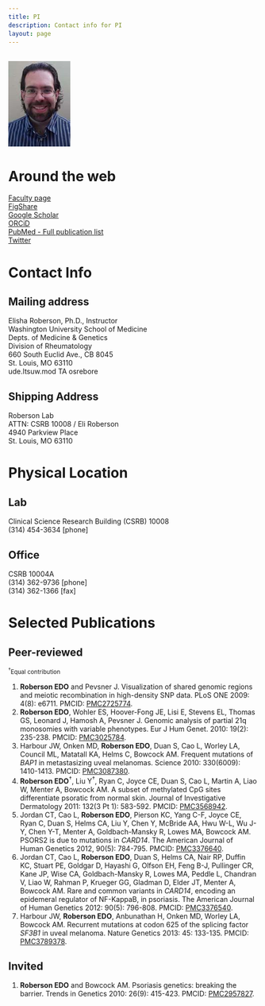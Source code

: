 ```yaml
---
title: PI
description: Contact info for PI
layout: page
---
```


<div id="sidebar">
<br><img src="images/people/pi.jpg" alt="PI pic" width="125px" height="172px">
</div>

<div id="maintext">
<h1>Around the web</h1>
<a href="http://bit.ly/1cRId2l">Faculty page</a><br>
<a href="http://bit.ly/1qtMKRz">FigShare</a><br>
<a href="http://bit.ly/1kKmRfk">Google Scholar</a><br>
<a href="http://bit.ly/N4pHg6">ORCiD</a><br>
<a href="http://1.usa.gov/1ia6Hc7">PubMed - Full publication list</a><br>
<a href="http://bit.ly/1epuxfb">Twitter</a><br>

<h1>Contact Info</h1>
<h2>Mailing address</h2>
Elisha Roberson, Ph.D., Instructor<br>
Washington University School of Medicine<br>
Depts. of Medicine & Genetics<br>
Division of Rheumatology<br>
660 South Euclid Ave., CB 8045<br>
St. Louis, MO 63110<br>
<span class="reverse"> ude.ltsuw.mod TA osrebore </span>

<h2>Shipping Address</h2>
Roberson Lab<br>
ATTN: CSRB 10008 / Eli Roberson<br>
4940 Parkview Place<br>
St. Louis, MO 63110

<h1>Physical Location</h1>
<h2>Lab</h2>
Clinical Science Research Building (CSRB) 10008<br>
(314) 454-3634 [phone]<br>

<h2>Office</h2>
CSRB 10004A<br>
(314) 362-9736 [phone]<br>
(314) 362-1366 [fax]<br>

<h1>Selected Publications</h1>
<h2>Peer-reviewed</h2>
<small><sup>&dagger;</sup>Equal contribution</small>
<ol>
<li><strong>Roberson EDO</strong> and Pevsner J. Visualization of shared genomic regions and meiotic recombination in high-density SNP data. PLoS ONE 2009: 4(8): e6711. PMCID: <a href="http://www.ncbi.nlm.nih.gov/pmc/articles/PMC2725774/">PMC2725774</a>.</li>
<li><strong>Roberson EDO</strong>, Wohler ES, Hoover-Fong JE, Lisi E, Stevens EL, Thomas GS, Leonard J, Hamosh A, Pevsner J. Genomic analysis of partial 21q monosomies with variable phenotypes. Eur J Hum Genet. 2010: 19(2): 235-238. PMCID: <a href="http://www.ncbi.nlm.nih.gov/pmc/articles/PMC3025784/">PMC3025784</a>.</li>
<li>Harbour JW, Onken MD, <strong>Roberson EDO</strong>, Duan S, Cao L, Worley LA, Council ML, Matatall KA, Helms C, Bowcock AM. Frequent mutations of <i>BAP1</i> in metastasizing uveal melanomas. Science 2010: 330(6009): 1410-1413. PMCID: <a href="http://www.ncbi.nlm.nih.gov/pmc/articles/PMC3087380/">PMC3087380</a>.</li>
<li><strong>Roberson EDO</strong><sup>&dagger;</sup>, Liu Y<sup>&dagger;</sup>, Ryan C, Joyce CE, Duan S, Cao L, Martin A, Liao W, Menter A, Bowcock AM. A subset of methylated CpG sites differentiate psoratic from normal skin. Journal of Investigative Dermatology 2011: 132(3 Pt 1): 583-592. PMCID: <a href="http://www.ncbi.nlm.nih.gov/pmc/articles/PMC3568942/">PMC3568942</a>.</li>
<li>Jordan CT, Cao L, <strong>Roberson EDO</strong>, Pierson KC, Yang C-F, Joyce CE, Ryan C, Duan S, Helms CA, Liu Y, Chen Y, McBride AA, Hwu W-L, Wu J-Y, Chen Y-T, Menter A, Goldbach-Mansky R, Lowes MA, Bowcock AM. PSORS2 is due to mutations in <i>CARD14</i>. The American Journal of Human Genetics 2012, 90(5): 784-795. PMCID: <a href="http://www.ncbi.nlm.nih.gov/pmc/articles/PMC3376640/">PMC3376640</a>.</li>
<li>Jordan CT, Cao L, <strong>Roberson EDO</strong>, Duan S, Helms CA, Nair RP, Duffin KC, Stuart PE, Goldgar D, Hayashi G, Olfson EH, Feng B-J, Pullinger CR, Kane JP, Wise CA, Goldbach-Mansky R, Lowes MA, Peddle L, Chandran V, Liao W, Rahman P, Krueger GG, Gladman D, Elder JT, Menter A, Bowcock AM. Rare and common variants in <i>CARD14</i>, encoding an epidemeral regulator of NF-KappaB, in psoriasis. The American Journal of Human Genetics 2012: 90(5): 796-808. PMCID: <a href="http://www.ncbi.nlm.nih.gov/pmc/articles/PMC3376540/">PMC3376540</a>.</li>
<li>Harbour JW, <strong>Roberson EDO</strong>, Anbunathan H, Onken MD, Worley LA, Bowcock AM. Recurrent mutations at codon 625 of the splicing factor <i>SF3B1</i> in uveal melanoma. Nature Genetics 2013: 45: 133-135. PMCID: <a href="http://www.ncbi.nlm.nih.gov/pmc/articles/PMC3789378/">PMC3789378</a>.</li>
</ol>

<h2>Invited</h2>
<ol>
<li><strong>Roberson EDO</strong> and Bowcock AM. Psoriasis genetics: breaking the barrier. Trends in Genetics 2010: 26(9): 415-423. PMCID: <a href="http://www.ncbi.nlm.nih.gov/pmc/articles/PMC2957827">PMC2957827</a>.</li>
</ol>


